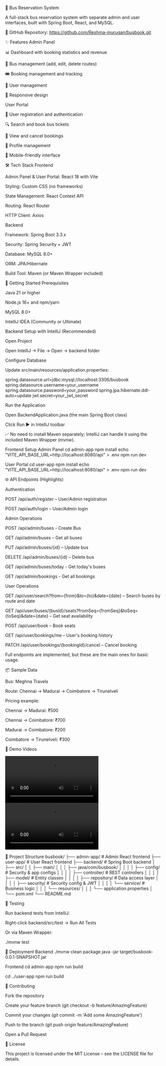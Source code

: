 🚌 Bus Reservation System

A full-stack bus reservation system with separate admin and user interfaces, built with Spring Boot, React, and MySQL.

🔗 GitHub Repository: https://github.com/Reshma-murugan/busbook.git

✨ Features
Admin Panel

📊 Dashboard with booking statistics and revenue

🚌 Bus management (add, edit, delete routes)

🎟️ Booking management and tracking

👥 User management

📱 Responsive design

User Portal

🔐 User registration and authentication

🔍 Search and book bus tickets

📅 View and cancel bookings

👤 Profile management

📱 Mobile-friendly interface

🛠️ Tech Stack
Frontend

Admin Panel & User Portal: React 18 with Vite

Styling: Custom CSS (no frameworks)

State Management: React Context API

Routing: React Router

HTTP Client: Axios

Backend

Framework: Spring Boot 3.3.x

Security: Spring Security + JWT

Database: MySQL 8.0+

ORM: JPA/Hibernate

Build Tool: Maven (or Maven Wrapper included)

🚀 Getting Started
Prerequisites

Java 21 or higher

Node.js 16+ and npm/yarn

MySQL 8.0+

IntelliJ IDEA (Community or Ultimate)

Backend Setup with IntelliJ (Recommended)

Open Project

Open IntelliJ → File → Open → backend folder

Configure Database

Update src/main/resources/application.properties:

spring.datasource.url=jdbc:mysql://localhost:3306/busbook
spring.datasource.username=your_username
spring.datasource.password=your_password
spring.jpa.hibernate.ddl-auto=update
jwt.secret=your_jwt_secret


Run the Application

Open BackendApplication.java (the main Spring Boot class)

Click Run ▶ in IntelliJ toolbar

✅ No need to install Maven separately; IntelliJ can handle it using the included Maven Wrapper (mvnw).

Frontend Setup
Admin Panel
cd admin-app
npm install
echo "VITE_API_BASE_URL=http://localhost:8080/api" > .env
npm run dev

User Portal
cd user-app
npm install
echo "VITE_API_BASE_URL=http://localhost:8080/api" > .env
npm run dev

🌐 API Endpoints (Highlights)

Authentication

POST /api/auth/register – User/Admin registration

POST /api/auth/login – User/Admin login

Admin Operations

POST /api/admin/buses - Create Bus

GET /api/admin/buses – Get all buses

PUT /api/admin/buses/{id} – Update bus

DELETE /api/admin/buses/{id} – Delete bus

GET /api/admin/buses/today - Get today's buses

GET /api/admin/bookings - Get all bookings

User Operations

GET /api/user/search?from={from}&to={to}&date={date} – Search buses by route and date

GET /api/user/buses/{busId}/seats?fromSeq={fromSeq}&toSeq={toSeq}&date={date} – Get seat availability

POST /api/user/book – Book seats

GET /api/user/bookings/me – User's booking history

PATCH /api/user/bookings/{bookingId}/cancel – Cancel booking

Full endpoints are implemented, but these are the main ones for basic usage.

📦 Sample Data

Bus: Meghna Travels

Route: Chennai → Madurai → Coimbatore → Tirunelveli

Pricing example:

Chennai → Madurai: ₹500

Chennai → Coimbatore: ₹700

Madurai → Coimbatore: ₹200

Coimbatore → Tirunelveli: ₹300

🎥 Demo Videos

![Admin Panel Demo](admin-app/src/demo_vdo/adminApp.mp4)
![User Portal Demo](user-app/src/demo_vdo/userApp.mp4)


📂 Project Structure
busbook/
├── admin-app/          # Admin React frontend
├── user-app/           # User React frontend
├── backend/            # Spring Boot backend
│   ├── src/
│   │   ├── main/
│   │   │   ├── java/com/busbook/
│   │   │   │   ├── config/      # Security & app configs
│   │   │   │   ├── controller/  # REST controllers
│   │   │   │   ├── model/       # Entity classes
│   │   │   │   ├── repository/  # Data access layer
│   │   │   │   ├── security/    # Security config & JWT
│   │   │   │   └── service/     # Business logic
│   │   │   └── resources/
│   │   │       └── application.properties
│   └── pom.xml
└── README.md

🧪 Testing

Run backend tests from IntelliJ:

Right-click backend/src/test → Run All Tests

Or via Maven Wrapper:

./mvnw test

🚀 Deployment
Backend
./mvnw clean package
java -jar target/busbook-0.0.1-SNAPSHOT.jar

Frontend
cd admin-app
npm run build

cd ../user-app
npm run build

🤝 Contributing

Fork the repository

Create your feature branch (git checkout -b feature/AmazingFeature)

Commit your changes (git commit -m 'Add some AmazingFeature')

Push to the branch (git push origin feature/AmazingFeature)

Open a Pull Request

📝 License

This project is licensed under the MIT License – see the LICENSE
 file for details.
